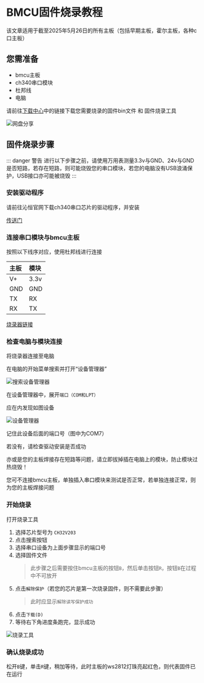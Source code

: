 # BMCU固件烧录教程

该文章适用于截至2025年5月26日的所有主板（包括早期主板，霍尔主板，各种c口主板）

## 您需准备

- bmcu主板
- ch340串口模块
- 杜邦线
- 电脑

请前往[下载中心](../other/download-center)中的链接下载您需要烧录的固件bin文件 和 固件烧录工具

![网盘分享](/assets/build/flash/网盘分享.jpg)

## 固件烧录步骤

::: danger 警告
进行以下步骤之前，请使用万用表测量3.3v与GND、24v与GND是否短路，若存在短路，则可能烧毁您的串口模块，若您的电脑没有USB浪涌保护，USB接口亦可能被烧毁
:::

### 安装驱动程序

请前往沁恒官网下载ch340串口芯片的驱动程序，并安装

[传送门](https://www.wch.cn/downloads/CH341SER_EXE.html)

### 连接串口模块与bmcu主板

按照以下线序对应，使用杜邦线进行连接

| 主板 | 模块 |
| :--- | :--- |
| V+   | 3.3v |
| GND  | GND  |
| TX   | RX   |
| RX   | TX   |

[烧录器链接](/assets/build/flash/烧录器连接.jpg)

### 检查电脑与模块连接

将烧录器连接至电脑

在电脑的开始菜单搜索并打开“设备管理器”

![搜索设备管理器](/assets/build/flash/搜索设备管理器.jpg)

在设备管理器中，展开`端口（COM和LPT）`

应在内发现如图设备

![设备管理器](/assets/build/flash/设备管理器.jpg)

记住此设备后面的端口号（图中为COM7）

若没有，请检查驱动安装是否成功

亦或是您的主板焊接存在短路等问题，请立即拔掉插在电脑上的模块，防止模块过热烧毁！

您可不连接bmcu主板，单独插入串口模块来测试是否正常，若单独连接正常，则为您的主板焊接问题

### 开始烧录

打开烧录工具

1. 选择芯片型号为 `CH32V203`
2. 点击搜索按钮
3. 选择串口设备为上面步骤显示的端口号
4. 选择固件文件
    > 此步骤之后需要按住bmcu主板的按钮`B`，然后单击按钮`R`，按钮`B`在过程中不可放开
5. 点击`解除保护`（若您的芯片是第一次烧录固件，则不需要此步骤）
    > 此时应显示`解除读写保护成功`
6. 点击`下载(D)`
7. 等待右下角进度条跑完，显示成功

![烧录工具](/assets/build/flash/烧录工具.jpg)

### 确认烧录成功

松开`B`键，单击`R`键，稍加等待，此时主板的ws2812灯珠亮起红色，则代表固件已在运行
